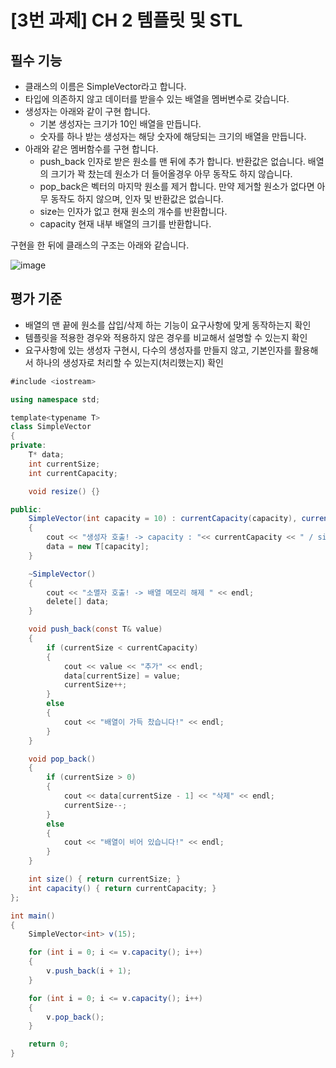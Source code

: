 # [3번 과제] CH 2 템플릿 및 STL
## 필수 기능
- 클래스의 이름은 SimpleVector라고 합니다.
- 타입에 의존하지 않고 데이터를 받을수 있는 배열을 멤버변수로 갖습니다.
- 생성자는 아래와 같이 구현 합니다.
    - 기본 생성자는 크기가 10인 배열을 만듭니다.
    - 숫자를 하나 받는 생성자는 해당 숫자에 해당되는 크기의 배열을 만듭니다.
- 아래와 같은 멤버함수를 구현 합니다.
    - push_back  인자로 받은 원소를  맨 뒤에 추가 합니다. 반환값은 없습니다. 배열의 크기가 꽉 찼는데 원소가 더 들어올경우 아무 동작도 하지 않습니다.
    - pop_back은 벡터의 마지막 원소를 제거 합니다. 만약 제거할 원소가 없다면 아무 동작도 하지 않으며, 인자 및 반환값은 없습니다.
    - size는 인자가 없고 현재 원소의 개수를 반환합니다.
    - capacity 현재 내부 배열의 크기를 반환합니다.

구현을 한 뒤에 클래스의 구조는 아래와 같습니다.

![image](https://github.com/user-attachments/assets/02b5f249-ef73-43cc-99f2-bf8ba09641c5)

## 평가 기준
- 배열의 맨 끝에 원소를 삽입/삭제 하는 기능이 요구사항에 맞게 동작하는지 확인
- 템플릿을 적용한 경우와 적용하지 않은 경우를 비교해서 설명할 수 있는지 확인
- 요구사항에 있는 생성자 구현시, 다수의 생성자를 만들지 않고, 기본인자를 활용해서 하나의 생성자로 처리할 수 있는지(처리했는지) 확인

```c#
#include <iostream>

using namespace std;

template<typename T>
class SimpleVector
{
private:
	T* data;
	int currentSize;
	int currentCapacity;

	void resize() {}

public:
	SimpleVector(int capacity = 10) : currentCapacity(capacity), currentSize(0)
	{
		cout << "생성자 호출! -> capacity : "<< currentCapacity << " / size : " << currentSize << "으로 배열 초기화" << endl;
		data = new T[capacity];
	}

	~SimpleVector()
	{
		cout << "소멸자 호출! -> 배열 메모리 해제 " << endl;
		delete[] data;
	}

	void push_back(const T& value)
	{
		if (currentSize < currentCapacity)
		{
			cout << value << "추가" << endl;
			data[currentSize] = value;
			currentSize++;
		}
		else
		{
			cout << "배열이 가득 찼습니다!" << endl;
		}
	}

	void pop_back()
	{
		if (currentSize > 0)
		{
			cout << data[currentSize - 1] << "삭제" << endl;
			currentSize--;
		}
		else
		{
			cout << "배열이 비어 있습니다!" << endl;
		}
	}

	int size() { return currentSize; }
	int capacity() { return currentCapacity; }
};

int main()
{
	SimpleVector<int> v(15);

	for (int i = 0; i <= v.capacity(); i++)
	{
		v.push_back(i + 1);
	}

	for (int i = 0; i <= v.capacity(); i++)
	{
		v.pop_back();
	}

	return 0;
}
```
